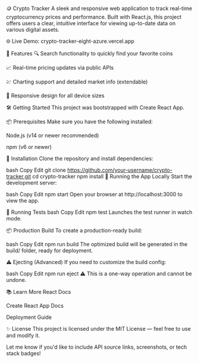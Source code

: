 🪙 Crypto Tracker
A sleek and responsive web application to track real-time cryptocurrency prices and performance. Built with React.js, this project offers users a clear, intuitive interface for viewing up-to-date data on various digital assets.

🌐 Live Demo: crypto-tracker-eight-azure.vercel.app

🚀 Features
🔍 Search functionality to quickly find your favorite coins

📈 Real-time pricing updates via public APIs

💹 Charting support and detailed market info (extendable)

📱 Responsive design for all device sizes

🛠️ Getting Started
This project was bootstrapped with Create React App.

📦 Prerequisites
Make sure you have the following installed:

Node.js (v14 or newer recommended)

npm (v6 or newer)

📂 Installation
Clone the repository and install dependencies:

bash
Copy
Edit
git clone https://github.com/your-username/crypto-tracker.git
cd crypto-tracker
npm install
🔧 Running the App Locally
Start the development server:

bash
Copy
Edit
npm start
Open your browser at http://localhost:3000 to view the app.

🧪 Running Tests
bash
Copy
Edit
npm test
Launches the test runner in watch mode.

📦 Production Build
To create a production-ready build:

bash
Copy
Edit
npm run build
The optimized build will be generated in the build/ folder, ready for deployment.

⚠️ Ejecting (Advanced)
If you need to customize the build config:

bash
Copy
Edit
npm run eject
⚠️ This is a one-way operation and cannot be undone.

📚 Learn More
React Docs

Create React App Docs

Deployment Guide

✨ License
This project is licensed under the MIT License — feel free to use and modify it.

Let me know if you'd like to include API source links, screenshots, or tech stack badges!
